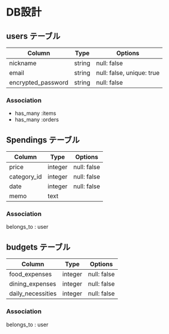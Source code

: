 # DB設計

## users テーブル

| Column              | Type   | Options                   |
| ------------------- | ------ | ------------------------- |
| nickname            | string | null: false               |
| email               | string | null: false, unique: true |
| encrypted_password  | string | null: false               |


### Association

- has_many :items
- has_many :orders


## Spendings テーブル

| Column           | Type       | Options                   |
| ---------------- | ---------- | ------------------------- |
| price            | integer    | null: false               |
| category_id      | integer    | null: false               |
| date             | integer    | null: false               |
| memo             | text       |                           |


### Association

belongs_to : user




## budgets テーブル

| Column                | Type       | Options                        |
| --------------------- | ---------- | ------------------------------ |
| food_expenses         | integer    | null: false                    |
| dining_expenses       | integer    | null: false                    |
| daily_necessities     | integer    | null: false                    |



### Association

belongs_to : user
